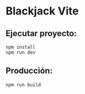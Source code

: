 # Blackjack Vite

## Ejecutar proyecto:

```npm install```  
```npm run dev```

## Producción:

```npm run build```


